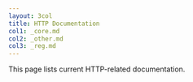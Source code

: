 ```yaml
---
layout: 3col
title: HTTP Documentation
col1: _core.md
col2: _other.md
col3: _reg.md
---
```


This page lists current HTTP-related documentation.
